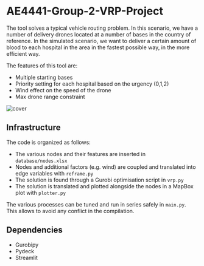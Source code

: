 # AE4441-Group-2-VRP-Project

The tool solves a typical vehicle routing problem. In this scenario, we have a number of delivery drones located at a 
number of bases in the country of reference. In the simulated scenario, we want to deliver a certain amount of blood 
to each hospital in the area in the fastest possible way, in the more efficient way. 

The features of this tool are:

- Multiple starting bases
- Priority setting for each hospital based on the urgency (0,1,2)
- Wind effect on the speed of the drone
- Max drone range constraint

![cover](https://i.imgur.com/poZbiU0.png)

## Infrastructure

The code is organized as follows:

- The various nodes and their features are inserted in `database/nodes.xlsx`
- Nodes and additional factors (e.g. wind) are coupled and translated into edge variables with `reframe.py`
- The solution is found through a Gurobi optimisation script in `vrp.py`
- The solution is translated and plotted alongside the nodes in a MapBox plot with `plotter.py`

The various processes can be tuned and run in series safely in `main.py`. This allows to avoid any conflict in the 
compilation.

## Dependencies

- Gurobipy
- Pydeck
- Streamlit


